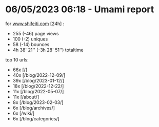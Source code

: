 # 06/05/2023 06:18 - Umami report
for www.shifeiti.com [24h] :

 - 255 (-46) page views
 - 100 (-2) uniques
 - 58 (-14) bounces
 - 4h 38' 21'' (-3h 28' 51'') totaltime


top 10 urls:
 - 66x [/]
 - 40x [/blog/2022-12-09/]
 - 39x [/blog/2023-01-12/]
 - 18x [/blog/2022-12-22/]
 - 11x [/blog/2022-05-07/]
 - 11x [/about/]
 - 8x [/blog/2023-02-03/]
 - 6x [/blog/archives/]
 - 6x [/wiki/]
 - 6x [/blog/categories/]


